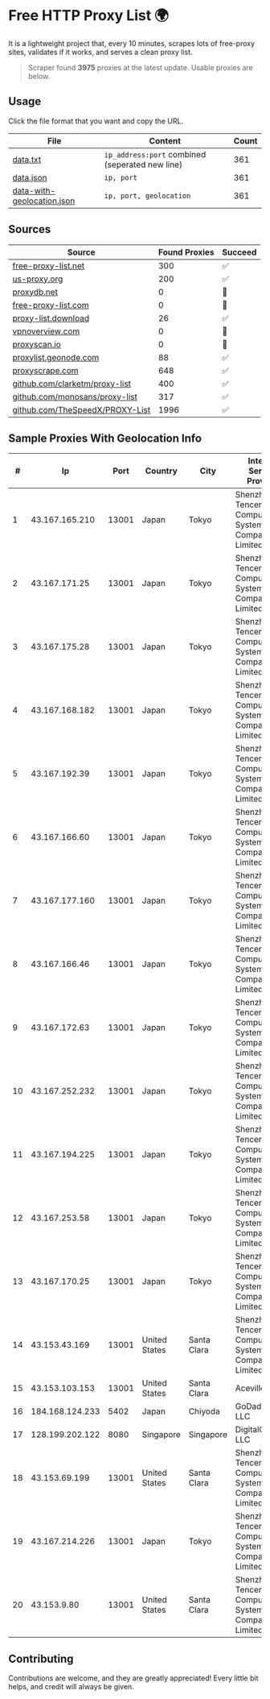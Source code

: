 
# Free HTTP Proxy List 🌍

It is a lightweight project that, every 10 minutes, scrapes lots of free-proxy sites, validates if it works, and serves a clean proxy list.


> Scraper found **3975** proxies at the latest update. Usable proxies are below.

## Usage

Click the file format that you want and copy the URL.


|File|Content|Count|
|----|-------|-----|
|[data.txt](https://raw.githubusercontent.com/themiralay/Proxy-List-World/master/data.txt)|`ip_address:port` combined (seperated new line)|361|
|[data.json](https://raw.githubusercontent.com/themiralay/Proxy-List-World/master/data.json)|`ip, port`|361|
|[data-with-geolocation.json](https://raw.githubusercontent.com/themiralay/Proxy-List-World/master/data-with-geolocation.json)|`ip, port, geolocation`|361|

## Sources

|Source|Found Proxies|Succeed|
|------|-------------|-------|
|[free-proxy-list.net](https://free-proxy-list.net)|300|✅|
|[us-proxy.org](https://www.us-proxy.org)|200|✅|
|[proxydb.net](http://proxydb.net)|0|🚫|
|[free-proxy-list.com](https://free-proxy-list.com/?page=&port=&type%5B%5D=http&type%5B%5D=https&up_time=0&search=Search)|0|🚫|
|[proxy-list.download](https://www.proxy-list.download/HTTP)|26|✅|
|[vpnoverview.com](https://vpnoverview.com/privacy/anonymous-browsing/free-proxy-servers)|0|🚫|
|[proxyscan.io](https://www.proxyscan.io)|0|🚫|
|[proxylist.geonode.com](https://proxylist.geonode.com/api/proxy-list?limit=300&page=1&sort_by=lastChecked&sort_type=desc&protocols=http,https)|88|✅|
|[proxyscrape.com](https://api.proxyscrape.com/v2/?request=displayproxies&protocol=http&timeout=10000&country=all&ssl=all&anonymity=all)|648|✅|
|[github.com/clarketm/proxy-list](https://raw.githubusercontent.com/clarketm/proxy-list/master/proxy-list-raw.txt)|400|✅|
|[github.com/monosans/proxy-list](https://raw.githubusercontent.com/monosans/proxy-list/main/proxies/http.txt)|317|✅|
|[github.com/TheSpeedX/PROXY-List](https://raw.githubusercontent.com/TheSpeedX/PROXY-List/master/http.txt)|1996|✅|


## Sample Proxies With Geolocation Info

|#|Ip|Port|Country|City|Internet Service Provider|
|-|--|----|-------|----|-------------------------|
|1|43.167.165.210|13001|Japan|Tokyo|Shenzhen Tencent Computer Systems Company Limited|
|2|43.167.171.25|13001|Japan|Tokyo|Shenzhen Tencent Computer Systems Company Limited|
|3|43.167.175.28|13001|Japan|Tokyo|Shenzhen Tencent Computer Systems Company Limited|
|4|43.167.168.182|13001|Japan|Tokyo|Shenzhen Tencent Computer Systems Company Limited|
|5|43.167.192.39|13001|Japan|Tokyo|Shenzhen Tencent Computer Systems Company Limited|
|6|43.167.166.60|13001|Japan|Tokyo|Shenzhen Tencent Computer Systems Company Limited|
|7|43.167.177.160|13001|Japan|Tokyo|Shenzhen Tencent Computer Systems Company Limited|
|8|43.167.166.46|13001|Japan|Tokyo|Shenzhen Tencent Computer Systems Company Limited|
|9|43.167.172.63|13001|Japan|Tokyo|Shenzhen Tencent Computer Systems Company Limited|
|10|43.167.252.232|13001|Japan|Tokyo|Shenzhen Tencent Computer Systems Company Limited|
|11|43.167.194.225|13001|Japan|Tokyo|Shenzhen Tencent Computer Systems Company Limited|
|12|43.167.253.58|13001|Japan|Tokyo|Shenzhen Tencent Computer Systems Company Limited|
|13|43.167.170.25|13001|Japan|Tokyo|Shenzhen Tencent Computer Systems Company Limited|
|14|43.153.43.169|13001|United States|Santa Clara|Shenzhen Tencent Computer Systems Company Limited|
|15|43.153.103.153|13001|United States|Santa Clara|Aceville Pte.ltd|
|16|184.168.124.233|5402|Japan|Chiyoda|GoDaddy.com, LLC|
|17|128.199.202.122|8080|Singapore|Singapore|DigitalOcean, LLC|
|18|43.153.69.199|13001|United States|Santa Clara|Shenzhen Tencent Computer Systems Company Limited|
|19|43.167.214.226|13001|Japan|Tokyo|Shenzhen Tencent Computer Systems Company Limited|
|20|43.153.9.80|13001|United States|Santa Clara|Shenzhen Tencent Computer Systems Company Limited|



## Contributing

Contributions are welcome, and they are greatly appreciated! Every
little bit helps, and credit will always be given.

